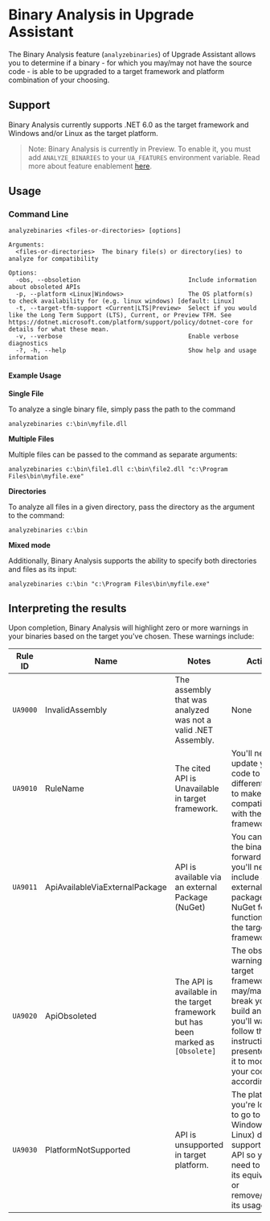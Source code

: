 # Binary Analysis in Upgrade Assistant

The Binary Analysis feature (`analyzebinaries`) of Upgrade Assistant allows you to determine if a binary - for which you may/may not have the source code - is able to be upgraded to a target framework and platform combination of your choosing.

## Support

Binary Analysis currently supports .NET 6.0 as the target framework and Windows and/or Linux as the target platform.

> Note: Binary Analysis is currently in Preview. To enable it, you must add `ANALYZE_BINARIES` to your `UA_FEATURES` environment variable. Read more about feature enablement [here](https://github.com/dotnet/upgrade-assistant#experimental-features).

## Usage

### Command Line

```
analyzebinaries <files-or-directories> [options]

Arguments:
  <files-or-directories>  The binary file(s) or directory(ies) to analyze for compatibility

Options:
  -obs, --obsoletion                              Include information about obsoleted APIs
  -p, --platform <Linux|Windows>                  The OS platform(s) to check availability for (e.g. linux windows) [default: Linux]
  -t, --target-tfm-support <Current|LTS|Preview>  Select if you would like the Long Term Support (LTS), Current, or Preview TFM. See https://dotnet.microsoft.com/platform/support/policy/dotnet-core for details for what these mean.
  -v, --verbose                                   Enable verbose diagnostics
  -?, -h, --help                                  Show help and usage information
```

#### Example Usage

**Single File**

To analyze a single binary file, simply pass the path to the command

`analyzebinaries c:\bin\myfile.dll`

**Multiple Files**

Multiple files can be passed to the command as separate arguments:

`analyzebinaries c:\bin\file1.dll c:\bin\file2.dll "c:\Program Files\bin\myfile.exe"`

**Directories**

To analyze all files in a given directory, pass the directory as the argument to the command:

`analyzebinaries c:\bin`

**Mixed mode**

Additionally, Binary Analysis supports the ability to specify both directories and files as its input:

`analyzebinaries c:\bin "c:\Program Files\bin\myfile.exe"`

## Interpreting the results

Upon completion, Binary Analysis will highlight zero or more warnings in your binaries based on the target you've chosen. These warnings include:

Rule ID | Name | Notes | Action
-|-|-|-
`UA9000` | InvalidAssembly | The assembly that was analyzed was not a valid .NET Assembly. | None
`UA9010` | RuleName | The cited API is Unavailable in target framework. | You'll need to update your code to use a different API to make it compatible with the target framework.
`UA9011` | ApiAvailableViaExternalPackage | API is available via an external Package (NuGet) | You can bring the binary forward but you'll need to include an external package from NuGet for it to function on the target framework.
`UA9020` | ApiObsoleted | The API is available in the target framework but has been marked as `[Obsolete]` | The obsolete warning in the target framework may/may not break your build and you'll want to follow the instructions presented by it to modify your code accordingly.
`UA9030` | PlatformNotSupported | API is unsupported in target platform. | The platform you're looking to go to (e.g., Windows, Linux) doens't support the API so you'll need to find its equivalent, or remove/`#IFDEF` its usage.
